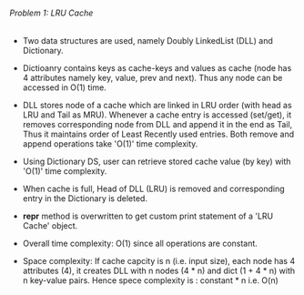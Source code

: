 ###### Problem 1: LRU Cache #################################
- Two data structures are used, namely Doubly LinkedList (DLL) and Dictionary. 
- Dictioanry contains keys as cache-keys and values as cache <node-object-reference> (node has 4 attributes namely key, value, 
  prev and next). Thus any node can be accessed in O(1) time. 
- DLL stores node of a cache which are linked in LRU order (with head as LRU and Tail as MRU). Whenever a cache entry
  is accessed (set/get), it removes corresponding node from DLL and append it in the end as Tail, Thus it maintains 
  order of Least Recently used entries. Both remove and append operations take 'O(1)' time complexity.
- Using Dictionary DS, user can retrieve stored cache value (by key) with 'O(1)' time complexity. 
- When cache is full, Head of DLL (LRU) is removed and corresponding entry in the Dictionary is deleted. 
- __repr__ method is overwritten to get custom print statement of a 'LRU Cache' object. 
- Overall time complexity: O(1) since all operations are constant.  

- Space complexity: If cache capcity is n (i.e. input size), each node has 4 attributes (4), it creates DLL with n nodes (4 * n) 
  and dict (1 + 4 * n) with n key-value pairs. 
  Hence spece complexity is : constant * n i.e. O(n) 


